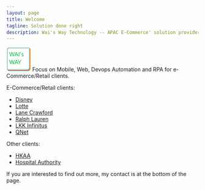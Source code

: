 ```yaml
---
layout: page
title: Welcome
tagline: Solution done right
description: Wai's Way Technology -- APAC E-Commerce' solution provider
---
```

![](/assets/logo.png) 
Focus on Mobile, Web, Devops Automation and RPA for e-Commerce/Retail clients.

E-Commerce/Retail clients:

- [Disney](https://www.hongkongdisneyland.com)
- [Lotte](http://eng.lottedfs.com/kr)
- [Lane Crawford](https://www.lanecrawford.com.hk/)
- [Ralph Lauren](https://www.ralphlauren.asia/en)
- [LKK Infinitus](https://eproduct.infinitus.com.cn/front/cbec/public/showCbecHome)
- [QNet](https://www.qnet.net/)

Other clients:

- [HKAA](https://www.hongkongairport.com/en/flights/hkg-myflight-mobile-app/)
- [Hospital Authority](http://www.ha.org.hk/)

If you are interested to find out more, my contact is at the bottom of the page.